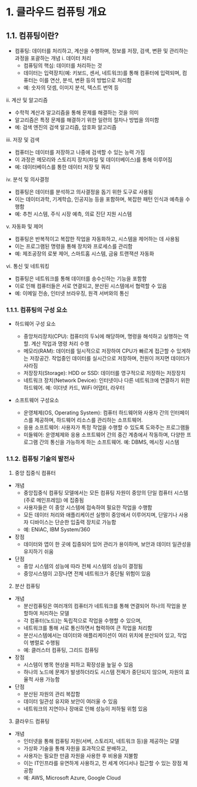 # 1. 클라우드 컴퓨팅 개요
## 1.1. 컴퓨팅이란?
* 컴퓨팅: 데이터를 처리하고, 계산을 수행하며, 정보를 저장, 검색, 변환 및 관리하는 과정을 포괄하는 개념
i. 데이터 처리
  * 컴퓨팅의 핵심: 데이터를 처리하는 것
  * 데이터는 입력장치(예: 키보드, 센서, 네트워크)를 통해 컴퓨터에 입력되며, 컴퓨터는 이를 연산, 분석, 변환 등의 방법으로 처리함
  * 예: 숫자의 덧셈, 이미지 분석, 텍스트 번역 등

ii. 계산 및 알고리즘
  * 수학적 계산과 알고리즘을 통해 문제를 해결하는 것을 의미
  * 알고리즘은 특정 문제를 해결하기 위한 일련의 절차나 방법을 의미함
  * 예: 검색 엔진의 검색 알고리즘, 암호화 알고리즘

iii. 저장 및 검색
  * 컴퓨터는 데이터를 저장하고 나중에 검색할 수 있는 능력 가짐
  * 이 과정은 메모리와 스토리지 장치(파일 및 데이터베이스)를 통해 이루어짐
  * 예: 데이터베이스를 통한 데이터 저장 및 쿼리

iv. 분석 및 의사결정
  * 컴퓨팅은 데이터를 분석하고 의사결정을 돕기 위한 도구로 사용됨
  * 이는 데이터과학, 기계학습, 인공지능 등을 포함하며, 복잡한 패턴 인식과 예측을 수행함
  * 예: 추천 시스템, 주식 시장 예측, 의료 진단 지원 시스템

v. 자동화 및 제어
  * 컴퓨팅은 반복적이고 복잡한 작업을 자동화하고, 시스템을 제어하는 데 사용됨
  * 이는 프로그램된 명령을 통해 장치와 프로세스를 관리함
  * 예: 제조공장의 로봇 제어, 스마트홈 시스템, 금융 트랜잭션 자동화

vi. 통신 및 네트워킹
  * 컴퓨팅은 네트워크를 통해 데이터를 송수신하는 기능을 포함함
  * 이로 인해 컴퓨터들은 서로 연결되고, 분산된 시스템에서 협력할 수 있음
  * 예: 이메일 전송, 인터넷 브라우징, 원격 서버와의 통신

### 1.1.1. 컴퓨팅의 구성 요소
* 하드웨어 구성 요소
  * 중앙처리장치(CPU): 컴퓨터의 두뇌에 해당하며, 명령을 해석하고 실행하는 역할. 계산 작업과 명령 처리 수행
  * 메모리(RAM): 데이터를 일시적으로 저장하여 CPU가 빠르게 접근할 수 있게하는 저장공간. 작업중인 데이터를 실시간으로 저장하며, 전원이 꺼지면 데이터가 사라짐
  * 저장장치(Storage): HDD or SSD: 데이터를 영구적으로 저장하는 저장장치
  * 네트워크 장치(Network Device): 인터넷이나 다른 네트워크에 연결하기 위한 하드웨어. 예: 이더넷 카드, WiFi 어댑터, 라우터
 
* 소프트웨어 구성요소
  * 운영체제(OS, Operating System): 컴퓨터 하드웨어와 사용자 간의 인터페이스를 제공하며, 하드웨어 리소스를 관리하는 소프트웨어.
  * 응용 소프트웨어: 사용자가 특정 작업을 수행할 수 있도록 도와주는 프로그램들
  * 미들웨어: 운영체제와 응용 소프트웨어 간의 중간 계층에서 작동하며, 다양한 프로그램 간의 통신을 가능하게 하는 소프트웨어. 예: DBMS, 메시징 시스템

### 1.1.2. 컴퓨팅 기술의 발전사
1. 중앙 집중식 컴퓨터
  * 개념
    * 중앙집중식 컴퓨팅 모델에서는 모든 컴퓨팅 자원이 중앙의 단일 컴퓨터 시스템(주로 메인프레임) 에 집중됨
    * 사용자들은 이 중앙 시스템에 접속하여 필요한 작업을 수행함
    * 모든 데이터 처리와 애플리케이션 실행이 중앙에서 이루어지며, 단말기나 사용자 디바이스는 단순한 입출력 장치로 가능함
    * 예: ENIAC, IBM System/360
  * 장점
    * 데이터와 앱이 한 곳에 집중되어 있어 관리가 용이하며, 보안과 데이터 일관성을 유지하기 쉬움
  * 단점
    * 중앙 시스템의 성능에 따라 전체 시스템의 성능이 결정됨
    * 중앙시스템이 고장나면 전체 네트워크가 중단될 위험이 있음
     
2. 분산 컴퓨팅
  * 개념
    * 분산컴퓨팅은 여러개의 컴퓨터가 네트워크를 통해 연결되어 하나의 작업을 분할하여 처리하는 모델
    * 각 컴퓨터(노드)는 독립적으로 작업을 수행할 수 있으며,
    * 네트워크를 통해 서로 통신하면서 협력하여 큰 작업을 처리함
    * 분산시스템에서는 데이터와 애플리케이션이 여러 위치에 분산되어 있고, 작업이 병렬로 수행됨
    * 예: 클러스터 컴퓨팅, 그리드 컴퓨팅
  * 장점
    * 시스템이 병목 현상을 피하고 확장성을 높일 수 있음
    * 하나의 노드에 문제가 발생하더라도 시스템 전체가 중단되지 않으며, 자원의 효율적 사용 가능함
  * 단점
    * 분산된 자원의 관리 복잡함
    * 데이터 일관성 유지와 보안이 여러울 수 있음
    * 네트워크의 지연이나 장애로 인해 성능이 저하될 위험 있음
   
3. 클라우드 컴퓨팅
  * 개념
    * 인터넷을 통해 컴퓨팅 자원(서버, 스토리지, 네트워크 등)을 제공하는 모델
    * 가상화 기술을 통해 자원을 효과적으로 분배하고,
    * 사용자는 필요한 만큼 자원을 사용한 후 비용을 지불함
    * 이는 IT인프라를 유연하게 사용하고, 전 세계 어디서나 접근할 수 있는 장점 제공함
    * 예: AWS, Microsoft Azure, Google Cloud 

